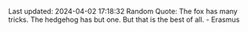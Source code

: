 Last updated: 2024-04-02 17:18:32
Random Quote: The fox has many tricks. The hedgehog has but one. But that is the best of all. - Erasmus